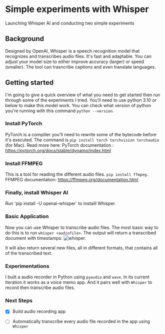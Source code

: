 # Simple experiments with Whisper
Launching Whisper AI and conducting two simple experiments  

## Background

Designed by OpenAI, Whisper is a speech recognition model that recognizes and transcribes audio files. It's fast and adaptable. You can adjust your model size to either improve accuracy (larger) or speed (smaller). The tool can trasncribe captions and even translate languages.

## Getting started
I'm going to give a quick overview of what you need to get started then run through some of the experiments I tried. 
You'll need to use python 3.10 or below to make this model work. You can check what version of python you're running with this command `python --version`. 

### Install PyTorch
PyTorch is a compliler you'll need to rewrite some of the bytecode before it's executed. The command is `pip install torch torchvision torchaudio` (for Mac). Read more here: PyTorch documentation : https://pytorch.org/docs/stable/dynamo/index.html

### Install FFMPEG
This is a tool for reading the different audio files. `pip install ffmpeg`.
FFMPEG documentation: https://ffmpeg.org/documentation.html

### Finally, install Whisper AI
Run 'pip install -U openai-whisper` to instaill Whisper. 

### Basic Application
Now you can use Whisper to transcribe audio files. The most basic way to do this is to run `whisper <audiofile>`. The output will return a transcribed document with timestamps: ![whisper](/image). 

It will also return several new files, all in different formats, that contains all of the transcribed text. 

### Experimentations
I built a audio recorder in Python using `pyaudio` and `wave`. In its current iteration it works as a voice memo app. And it pairs well with `Whisper` to record then transcribe audio files. 

### Next Steps 
- [X] Build audio recording app
- [ ] Automatically transcribe every audio file recorded in the app using `Whisper`


